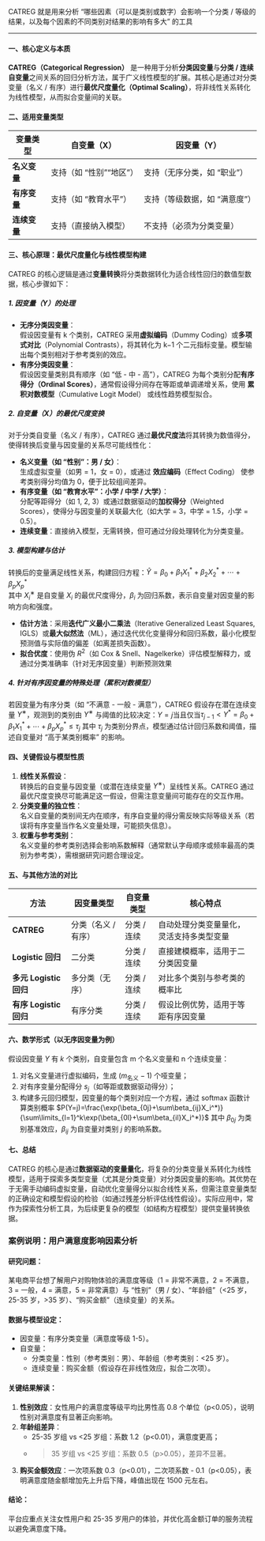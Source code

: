 CATREG 就是用来分析 “哪些因素（可以是类别或数字）会影响一个分类 / 等级的结果，以及每个因素的不同类别对结果的影响有多大” 的工具

---
#### 一、核心定义与本质
**CATREG（Categorical Regression）** 是一种用于分析**分类因变量**与**分类 / 连续自变量**之间关系的回归分析方法，属于广义线性模型的扩展。其核心是通过对分类变量（名义 / 有序）进行**最优尺度量化（Optimal Scaling）**，将非线性关系转化为线性模型，从而拟合变量间的关联。
#### 二、适用变量类型

| 变量类型     | 自变量（X）         | 因变量（Y）           |
| -------- | -------------- | ---------------- |
| **名义变量** | 支持（如 “性别”“地区”） | 支持（无序分类，如 “职业”）  |
| **有序变量** | 支持（如 “教育水平”）   | 支持（等级数据，如 “满意度”） |
| **连续变量** | 支持（直接纳入模型）     | 不支持（必须为分类变量）     |

#### 三、核心原理：最优尺度量化与线性模型构建
CATREG 的核心逻辑是通过**变量转换**将分类数据转化为适合线性回归的数值型数据，核心步骤如下：
##### 1. 因变量（Y）的处理
- **无序分类因变量**：  
    假设因变量有 k 个类别，CATREG 采用**虚拟编码**（Dummy Coding）或**多项式对比**（Polynomial Contrasts），将其转化为 k−1 个二元指标变量。模型输出每个类别相对于参考类别的效应。
- **有序分类因变量**：  
    假设因变量类别具有顺序（如 “低 - 中 - 高”），CATREG 为每个类别分配**有序得分（Ordinal Scores）**，通常假设得分间存在等距或单调递增关系，使用 **累积对数模型**（Cumulative Logit Model） 或线性趋势模型拟合。
##### 2. 自变量（X）的最优尺度变换
对于分类自变量（名义 / 有序），CATREG 通过**最优尺度法**将其转换为数值得分，使得转换后变量与因变量的关系尽可能线性化：
- **名义变量（如 “性别”：男 / 女）**：  
    生成虚拟变量（如男 = 1，女 = 0），或通过 **效应编码**（Effect Coding） 使参考类别得分均值为 0，便于比较组间差异。
- **有序变量（如 “教育水平”：小学 / 中学 / 大学）**：  
    分配等距得分（如 1, 2, 3）或通过数据驱动的**加权得分**（Weighted Scores），使得分与因变量的关联最大化（如大学 = 3，中学 = 1.5，小学 = 0.5）。
- **连续变量**：直接纳入模型，无需转换，但可通过分段处理转化为分类变量。
##### 3. 模型构建与估计
转换后的变量满足线性关系，构建回归方程：$\hat{Y}=\beta_0+\beta_1X_1^*+\beta_2X_2^*+\cdots+\beta_pX_p^*$​  
其中 $X_i^∗$​ 是自变量 $X_i​$ 的最优尺度得分，$β_i​$ 为回归系数，表示自变量对因变量的影响方向和强度。
- **估计方法**：采用**迭代广义最小二乘法**（Iterative Generalized Least Squares, IGLS）或**最大似然法**（ML），通过迭代优化变量得分和回归系数，最小化模型预测值与实际值的偏差（如离差损失函数）。
- **拟合优度**：使用伪 $R^2$（如 Cox & Snell、Nagelkerke）评估模型解释力，或通过分类准确率（针对无序因变量）判断预测效果
##### 4. 针对有序因变量的特殊处理（累积对数模型）

若因变量为有序分类（如 “不满意 - 一般 - 满意”），CATREG 假设存在潜在连续变量 $Y^∗$，观测到的类别由 $Y^∗$ 与阈值的比较决定：$Y=j$当且仅当$\tau_{j-1}<Y^*=\beta_0+\beta_1X_1^*+\cdots+\beta_pX_p^*\leq\tau_j$ 
其中 $\tau_j$ 为类别分界点，模型通过估计回归系数和阈值，描述自变量对 “高于某类别概率” 的影响。
#### 四、关键假设与模型性质
1. **线性关系假设**：  
    转换后的自变量与因变量（或潜在连续变量 $Y^∗$）呈线性关系。CATREG 通过最优尺度变换尽可能满足这一假设，但需注意变量间可能存在的交互作用。
2. **分类变量的独立性**：  
    名义自变量的类别间无内在顺序，有序自变量的得分需反映实际等级关系（若误将有序变量当作名义变量处理，可能损失信息）。
3. **权重与参考类别**：  
    名义变量的参考类别选择会影响系数解释（通常默认字母顺序或频率最高的类别为参考类），需根据研究问题合理设定。
#### 五、与其他方法的对比

| 方法                 | 因变量类型       | 自变量类型   | 核心特点                 |
| ------------------ | ----------- | ------- | -------------------- |
| **CATREG**         | 分类（名义 / 有序） | 分类 / 连续 | 自动处理分类变量量化，灵活支持多类型变量 |
| **Logistic 回归**    | 二分类         | 分类 / 连续 | 直接建模概率，适用于二分类因变量     |
| **多元 Logistic 回归** | 多分类（无序）     | 分类 / 连续 | 对比多个类别与参考类的概率比       |
| **有序 Logistic 回归** | 有序分类        | 分类 / 连续 | 假设比例优势，适用于等距有序因变量    |

#### 六、数学形式（以无序因变量为例）
假设因变量 $Y$ 有 $k$ 个类别，自变量包含 m 个名义变量和 n 个连续变量：
1. 对名义变量进行虚拟编码，生成 ($m_{\text{名义}}​−1$) 个哑变量；
2. 对有序变量分配得分 $s_j$​（如等距或数据驱动得分）；
3. 构建多元回归模型，因变量的每个类别对应一个方程，通过 softmax 函数计算类别概率  $P(Y=j)=\frac{\exp(\beta_{0j}+\sum\beta_{ij}X_i^*)}{\sum\limits_{l=1}^k\exp(\beta_{0l}+\sum\beta_{il}X_i^*)}$
    其中 $β_{0j}$​ 为类别基准效应，$β_{ij}$​ 为自变量对类别 $j$ 的影响系数。
#### 七、总结
CATREG 的核心是通过**数据驱动的变量量化**，将复杂的分类变量关系转化为线性模型，适用于探索多类型变量（尤其是分类变量）对分类因变量的影响。其优势在于无需手动编码虚拟变量，自动优化变量得分以拟合线性关系，但需注意变量类型的正确设定和模型假设的检验（如通过残差分析评估线性假设）。实际应用中，常作为探索性分析工具，为后续更复杂的模型（如结构方程模型）提供变量转换依据。



### 案例说明：用户满意度影响因素分析
#### 研究问题：
某电商平台想了解用户对购物体验的满意度等级（1 = 非常不满意，2 = 不满意，3 = 一般，4 = 满意，5 = 非常满意）与 “性别”（男 / 女）、“年龄组”（<25 岁，25-35 岁，>35 岁）、“购买金额”（连续变量）的关系。
#### 数据与模型设定：
- 因变量：有序分类变量（满意度等级 1-5）。
- 自变量：
    - 分类变量：性别（参考类别：男）、年龄组（参考类别：<25 岁）。
    - 连续变量：购买金额（假设存在非线性效应，拟合二次项）。
#### 关键结果解读：
1. **性别效应**：女性用户的满意度等级平均比男性高 0.8 个单位（p<0.05），说明性别对满意度有显著正向影响。
2. **年龄组差异**：
    - 25-35 岁组 vs <25 岁组：系数 1.2（p<0.01），满意度更高；
    - > 35 岁组 vs <25 岁组：系数 0.5（p>0.05），差异不显著。
3. **购买金额效应**：一次项系数 0.3（p<0.01），二次项系数 - 0.1（p<0.05），表明满意度随金额增加先上升后下降，峰值出现在 1500 元左右。
#### 结论：
平台应重点关注女性用户和 25-35 岁用户的体验，并优化高金额订单的服务流程以避免满意度下降。